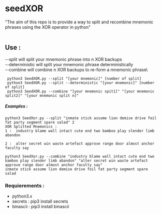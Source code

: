 # seedXOR

"The aim of this repo is to provide a way to split and recombine mnemonic phrases using the XOR operator in python"
</br>
</br>

##  Use :

--split will split your mnemonic phrase into n XOR backups\
--deterministic will split your mnemonic phrase deterministically\
--combine will combine n XOR backups to re-form a mnemonic phrase\
```
 python3 SeedXOR.py --split "[your mnemonic]" [number of split]
 python3 SeedXOR.py --split --deterministic "[your mnemonic]" [number of split]
 python3 SeedXOR.py --combine "[your mnemonic spit1]" "[your mnemonic split2]" "[your mnemonic split n]"
```

 ##### Examples :
 `````
 python3 SeedXor.py --split "inmate stick assume lion demise drive foil fat party segment spare salad" 2
XOR Splitted Mnemonics :
1 :  industry blame wall intact cute end two bamboo play slender limb abandon

2 :  alter secret win waste artefact approve range door almost anchor faculty say

 `````

`````
python3 SeedXor.py --combine "industry blame wall intact cute end two bamboo play slender limb abandon" "alter secret win waste artefact approve range door almost anchor faculty say"
inmate stick assume lion demise drive foil fat party segment spare salad
`````


### Requierements :

- python3.x
- secrets : pip3 install secrets
- binascii : pip3 install binascii

